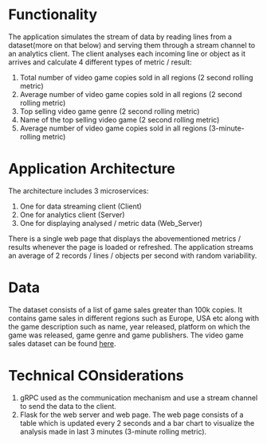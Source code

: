 # Functionality

The application simulates the stream of data by reading lines from a dataset(more on that below) and serving them through a stream channel to an analytics client. The client analyses each incoming line or object as it arrives and calculate 4 different types of metric / result:

1. Total number of video game copies sold in all regions (2 second rolling metric)
2. Average number of video game copies sold in all regions (2 second rolling metric)
3. Top selling video game genre (2 second rolling metric)
4. Name of the top selling video game (2 second rolling metric)
5. Average number of video game copies sold in all regions (3-minute-rolling metric)

# Application Architecture

The architecture includes 3 microservices:

1. One for data streaming client (Client)
2. One for analytics client (Server)
3. One for displaying analysed / metric data (Web_Server)

There is a single web page that displays the abovementioned metrics / results whenever the page is loaded or refreshed. The application streams an average of 2 records / lines / objects per second with random variability.

# Data

The dataset consists of a list of game sales greater than 100k copies. It contains game sales in different regions such as Europe, USA etc along with the game description such as name, year released, platform on which the game was released, game genre and game publishers. The video game sales dataset can be found [here](https://www.kaggle.com/datasets/gregorut/videogamesales).

# Technical COnsiderations

1. gRPC used as the communication mechanism and use a stream channel to send the data to the client.
2. Flask for the web server and web page. The web page consists of a table which is updated every 2 seconds and a bar chart to visualize the analysis made in last 3 minutes (3-minute rolling metric).
